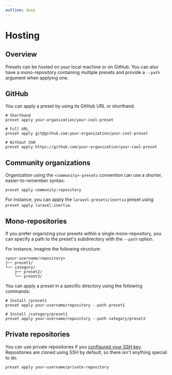 ```yaml
---
outline: deep
---
```


# Hosting

## Overview

Presets can be hosted on your local machine or on GitHub. You can also have a mono-repository containing multiple presets and provide a `--path` argument when applying one.

## GitHub

You can apply a preset by using its GitHub URL or shorthand.

```shell
# Shorthand
preset apply your-organization/your-cool-preset

# Full URL
preset apply git@github.com:your-organization/your-cool-preset

# Without SSH
preset apply https://github.com/your-organization/your-cool-preset
```

## Community organizations

Organization using the `<community>-presets` convention can use a shorter, easier-to-remember syntax:

```shell
preset apply community:repository
``` 

For instance, you can apply the `laravel-presets/inertia` preset using `preset apply laravel:inertia`.

## Mono-repositories

If you prefer organizing your presets within a single mono-repository, you can specify a path to the preset's subdirectory with the `--path` option.

For instance, imagine the following structure:

```
<your-username/repository>
├── preset1/
└── category/
    ├── preset2/
    └── preset3/
```

You can apply a preset in a specific directory using the following commands:

```shell
# Install /preset1
preset apply your-username/repository --path preset1

# Install /category/preset1
preset apply your-username/repository --path category/preset2
```

## Private repositories

You can use private repositories if you [configured your SSH key](https://docs.github.com/en/authentication/connecting-to-github-with-ssh/adding-a-new-ssh-key-to-your-github-account). Repositories are cloned using SSH by default, so there isn't anything special to do.

```shell
preset apply your-username/private-repository
```
